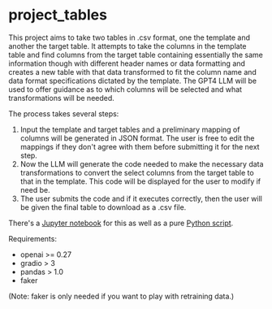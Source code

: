 # project_tables

This project aims to take two tables in .csv format, one the template and another the target table.  It attempts to take the columns in the template table and find columns from the target table containing essentially the same information though with different header names or data formatting and creates a new table with that data transformed to fit the column name and data format specifications dictated by the template.  The GPT4 LLM will be used to offer guidance as to which columns will be selected and what transformations will be needed.

The process takes several steps:

1. Input the template and target tables and a preliminary mapping of columns will be generated in JSON format.  The user is free to edit the mappings if they don't agree with them before submitting it for the next step.
2. Now the LLM will generate the code needed to make the necessary data transformations to convert the select columns from the target table to that in the template.  This code will be displayed for the user to modify if need be.
3. The user submits the code and if it executes correctly, then the user will be given the final table to download as a .csv file.

There's a [Jupyter notebook](colab.ipynb) for this as well as a pure [Python script](run.py).

Requirements:

- openai >= 0.27
- gradio > 3
- pandas > 1.0
- faker

(Note: faker is only needed if you want to play with retraining data.)
